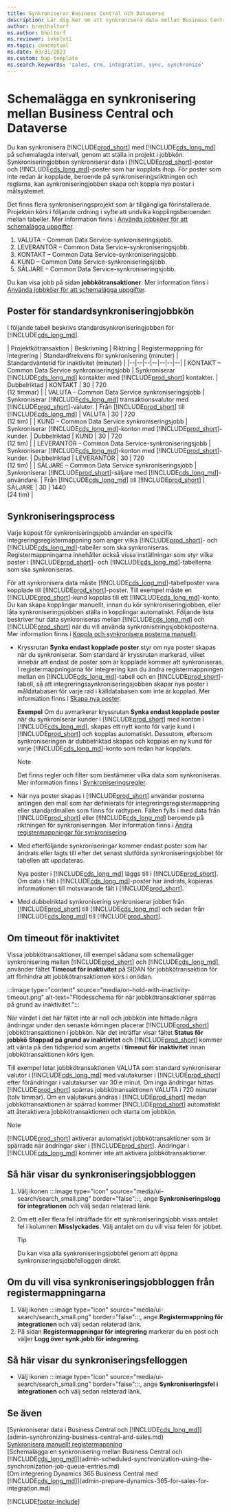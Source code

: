 ```yaml
---
title: Synkroniserar Business Central och Dataverse
description: Lär dig mer om att synkronisera data mellan Business Central och Dataverse.
author: brentholtorf
ms.author: bholtorf
ms.reviewer: ivkoleti
ms.topic: conceptual
ms.date: 03/31/2023
ms.custom: bap-template
ms.search.keywords: 'sales, crm, integration, sync, synchronize'
---
```


# Schemalägga en synkronisering mellan Business Central och Dataverse

Du kan synkronisera [!INCLUDE[prod_short](includes/prod_short.md)] med [!INCLUDE[cds_long_md](includes/cds_long_md.md)] på schemalagda intervall, genom att ställa in projekt i jobbkön. Synkroniseringjobben synkroniserar data i [!INCLUDE[prod_short](includes/prod_short.md)]-poster och [!INCLUDE[cds_long_md](includes/cds_long_md.md)]-poster som har kopplats ihop. För poster som inte redan är kopplade, beroende på synkroniseringsriktningen och reglerna, kan synkroniseringjobben skapa och koppla nya poster i målsystemet.

Det finns flera synkroniseringsprojekt som är tillgängliga förinstallerade. Projekten körs i följande ordning i syfte att undvika kopplingsberoenden mellan tabeller. Mer information finns i [Använda jobbköer för att schemalägga uppgifter](admin-job-queues-schedule-tasks.md).

1. VALUTA – Common Data Service-synkroniseringsjobb.
2. LEVERANTÖR – Common Data Service-synkroniseringsjobb.
3. KONTAKT – Common Data Service-synkroniseringsjobb.
4. KUND – Common Data Service-synkroniseringsjobb.
5. SÄLJARE – Common Data Service-synkroniseringsjobb.

Du kan visa jobb på sidan **jobbkötransaktioner**. Mer information finns i [Använda jobbköer för att schemalägga uppgifter](admin-job-queues-schedule-tasks.md).

## Poster för standardsynkroniseringjobbkön

I följande tabell beskrivs standardsynkroniseringjobben för [!INCLUDE[cds_long_md](includes/cds_long_md.md)].  

| Projektkötransaktion | Beskrivning | Riktning | Registermappning för integrering | Standardfrekvens för synkronisering (minuter) | Standardväntetid för inaktivitet (minuter) |
|--|--|--|--|--|--|--|
| KONTAKT – Common Data Service synkroniseringsjobb | Synkroniserar [!INCLUDE[cds_long_md](includes/cds_long_md.md)] kontakter med [!INCLUDE[prod_short](includes/prod_short.md)] kontakter. | Dubbelriktad | KONTAKT | 30 | 720 <br>(12 timmar) |
| VALUTA – Common Data Service synkroniseringsjobb | Synkroniserar [!INCLUDE[cds_long_md](includes/cds_long_md.md)] transaktionsvalutor med [!INCLUDE[prod_short](includes/prod_short.md)]-valutor. | Från [!INCLUDE[prod_short](includes/prod_short.md)] till [!INCLUDE[cds_long_md](includes/cds_long_md.md)] | VALUTA | 30 | 720 <br> (12 tim) |
| KUND – Common Data Service synkroniseringsjobb | Synkroniserar [!INCLUDE[cds_long_md](includes/cds_long_md.md)]-konton med [!INCLUDE[prod_short](includes/prod_short.md)]-kunder. | Dubbelriktad | KUND | 30 | 720<br> (12 tim) |
| LEVERANTÖR – Common Data Service-synkroniseringsjobb | Synkroniserar [!INCLUDE[cds_long_md](includes/cds_long_md.md)]-konton med [!INCLUDE[prod_short](includes/prod_short.md)]-kunder. | Dubbelriktad | LEVERANTÖR | 30 | 720<br> (12 tim) |
| SÄLJARE – Common Data Service synkroniseringsjobb | Synkroniserar [!INCLUDE[prod_short](includes/prod_short.md)]-säljare med [!INCLUDE[cds_long_md](includes/cds_long_md.md)]-användare. | Från [!INCLUDE[cds_long_md](includes/cds_long_md.md)] till [!INCLUDE[prod_short](includes/prod_short.md)] | SÄLJARE | 30 | 1440<br> (24 tim) |

## Synkroniseringsprocess

Varje köpost för synkroniseringsjobb använder en specifik integreringsregistermappning som anger vilka [!INCLUDE[prod_short](includes/prod_short.md)]- och [!INCLUDE[cds_long_md](includes/cds_long_md.md)]-tabeller som ska synkroniseras. Registermappningarna innehåller också vissa inställningar som styr vilka poster i [!INCLUDE[prod_short](includes/prod_short.md)]- och [!INCLUDE[cds_long_md](includes/cds_long_md.md)]-tabellerna som ska synkroniseras.  

För att synkronisera data måste [!INCLUDE[cds_long_md](includes/cds_long_md.md)]-tabellposter vara kopplade till [!INCLUDE[prod_short](includes/prod_short.md)]-poster. Till exempel måste en [!INCLUDE[prod_short](includes/prod_short.md)]-kund kopplas till ett [!INCLUDE[cds_long_md](includes/cds_long_md.md)]-konto. Du kan skapa kopplingar manuellt, innan du kör synkroniseringjobben, eller låta synkroniseringsjobben ställa in kopplingar automatiskt. Följande lista beskriver hur data synkroniseras mellan [!INCLUDE[cds_long_md](includes/cds_long_md.md)] och [!INCLUDE[prod_short](includes/prod_short.md)] när du vill använda synkroniseringsjobbköposterna. Mer information finns i [Koppla och synkronisera posterna manuellt](admin-how-to-couple-and-synchronize-records-manually.md).

- Kryssrutan **Synka endast kopplade poster** styr om nya poster skapas när du synkroniserar. Som standard är kryssrutan markerad, vilket innebär att endast de poster som är kopplade kommer att synkroniseras. I registermappningarna för integrering kan du ändra registermappningen mellan en [!INCLUDE[cds_long_md](includes/cds_long_md.md)]-tabell och en [!INCLUDE[prod_short](includes/prod_short.md)]-tabell, så att integreringssynkroniseringsjobben skapar nya poster i måldatabasen för varje rad i källdatabasen som inte är kopplad. Mer information finns i [Skapa nya poster](admin-how-to-modify-table-mappings-for-synchronization.md#create-new-records).

    **Exempel** Om du avmarkerar kryssrutan **Synka endast kopplade poster** när du synkroniserar kunder i [!INCLUDE[prod_short](includes/prod_short.md)] med konton i [!INCLUDE[cds_long_md](includes/cds_long_md.md)], skapas ett nytt konto för varje kund i [!INCLUDE[prod_short](includes/prod_short.md)] och kopplas automatiskt. Dessutom, eftersom synkroniseringen är dubbelriktad skapas och kopplas en ny kund för varje [!INCLUDE[cds_long_md](includes/cds_long_md.md)]-konto som redan har kopplats.  

    > [!NOTE]  
    > Det finns regler och filter som bestämmer vilka data som synkroniseras. Mer information finns i [Synkroniseringsregler](admin-synchronizing-business-central-and-sales.md).

- När nya poster skapas i [!INCLUDE[prod_short](includes/prod_short.md)] använder posterna antingen den mall som har definierats för integreringsregistermappning eller standardmallen som finns för radtypen. Fälten fylls i med data från [!INCLUDE[prod_short](includes/prod_short.md)] eller [!INCLUDE[cds_long_md](includes/cds_long_md.md)] beroende på riktningen för synkroniseringen. Mer information finns i [Ändra registermappningar för synkronisering](admin-how-to-modify-table-mappings-for-synchronization.md).  

- Med efterföljande synkroniseringar kommer endast poster som har ändrats eller lagts till efter det senast slutförda synkroniseringsjobbet för tabellen att uppdateras.  

     Nya poster i [!INCLUDE[cds_long_md](includes/cds_long_md.md)] läggs till i [!INCLUDE[prod_short](includes/prod_short.md)]. Om data i fält i [!INCLUDE[cds_long_md](includes/cds_long_md.md)]-poster har ändrats, kopieras informationen till motsvarande fält i [!INCLUDE[prod_short](includes/prod_short.md)].  

- Med dubbelriktad synkronisering synkroniserar jobbet från [!INCLUDE[prod_short](includes/prod_short.md)] till [!INCLUDE[cds_long_md](includes/cds_long_md.md)] och sedan från [!INCLUDE[cds_long_md](includes/cds_long_md.md)] till [!INCLUDE[prod_short](includes/prod_short.md)].

## Om timeout för inaktivitet

Vissa jobbkötransaktioner, till exempel sådana som schemalägger synkronisering mellan [!INCLUDE[prod_short](includes/prod_short.md)] och [!INCLUDE[cds_long_md](includes/cds_long_md.md)], använder fältet **Timeout för inaktivitet** på SIDAN för jobbkötransaktion för att förhindra att jobbkötransaktionen körs i onödan.  

:::image type="content" source="media/on-hold-with-inactivity-timeout.png" alt-text="Flödesschema för när jobbkötransaktioner spärras på grund av inaktivitet.":::

När värdet i det här fältet inte är noll och jobbkön inte hittade några ändringar under den senaste körningen placerar [!INCLUDE[prod_short](includes/prod_short.md)] jobbkötransaktionen i jobbkön. När det inträffar visar fältet **Status för jobbkö** **Stoppad på grund av inaktivitet** och [!INCLUDE[prod_short](includes/prod_short.md)] kommer att vänta på den tidsperiod som angetts i **timeout för inaktivitet** innan jobbkötransaktionen körs igen.  

Till exempel letar jobbkötransaktionen VALUTA som standard synkroniserar valutor i [!INCLUDE[cds_long_md](includes/cds_long_md.md)] med valutakurser i [!INCLUDE[prod_short](includes/prod_short.md)] efter förändringar i valutakurser var 30:e minut. Om inga ändringar hittas [!INCLUDE[prod_short](includes/prod_short.md)] spärras jobbkötransaktionen VALUTA i 720 minuter (tolv timmar). Om en valutakurs ändras i [!INCLUDE[prod_short](includes/prod_short.md)] medan jobbkötransaktionen är spärrad kommer [!INCLUDE[prod_short](includes/prod_short.md)] automatiskt att återaktivera jobbkötransaktionen och starta om jobbkön. 

> [!Note]
> [!INCLUDE[prod_short](includes/prod_short.md)] aktiverar automatiskt jobbkötransaktioner som är spärrade när ändringar sker i [!INCLUDE[prod_short](includes/prod_short.md)]. Ändringar i [!INCLUDE[cds_long_md](includes/cds_long_md.md)] kommer inte att aktivera jobbkötransaktioner.

## Så här visar du synkroniseringsjobbloggen

1. Välj ikonen :::image type="icon" source="media/ui-search/search_small.png" border="false":::, ange **Synkroniseringslogg för integrationen** och välj sedan relaterad länk.
2. Om ett eller flera fel inträffade för ett synkroniseringsjobb visas antalet fel i kolumnen **Misslyckades**. Välj antalet om du vill visa felen för jobbet.  

    > [!TIP]  
    > Du kan visa alla synkroniseringsjobbfel genom att öppna synkroniseringsjobbfelloggen direkt.

## Om du vill visa synkroniseringsjobbloggen från registermappningarna

1. Välj ikonen :::image type="icon" source="media/ui-search/search_small.png" border="false":::, ange **Registermappning för integrationen** och välj sedan relaterad länk.
2. På sidan **Registermappningar för integrering** markerar du en post och väljer **Logg över synk.jobb för integrering**.  

## Så här visar du synkroniseringsfelloggen

- Välj ikonen :::image type="icon" source="media/ui-search/search_small.png" border="false":::, ange **Synkroniseringsfel i integrationen** och välj sedan relaterad länk.

## Se även

[Synkroniserar data i Business Central och [!INCLUDE[cds_long_md](includes/cds_long_md.md)]](admin-synchronizing-business-central-and-sales.md)  
[Synkronisera manuellt registermappning](admin-manual-synchronization-of-table-mappings.md)  
[Schemalägga en synkronisering mellan Business Central och [!INCLUDE[cds_long_md](includes/cds_long_md.md)]](admin-scheduled-synchronization-using-the-synchronization-job-queue-entries.md)  
[Om integrering Dynamics 365 Business Central med [!INCLUDE[cds_long_md](includes/cds_long_md.md)]](admin-prepare-dynamics-365-for-sales-for-integration.md)  


[!INCLUDE[footer-include](includes/footer-banner.md)]
